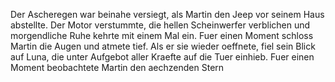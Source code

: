 Der Ascheregen war beinahe versiegt, als Martin den Jeep vor seinem Haus abstellte. Der Motor verstummte, die hellen Scheinwerfer verblichen und morgendliche Ruhe kehrte mit einem Mal ein. Fuer einen Moment schloss Martin die Augen und atmete tief. Als er sie wieder oeffnete, fiel sein Blick auf Luna, die unter Aufgebot aller Kraefte auf die Tuer einhieb. Fuer einen Moment beobachtete Martin den aechzenden Stern 